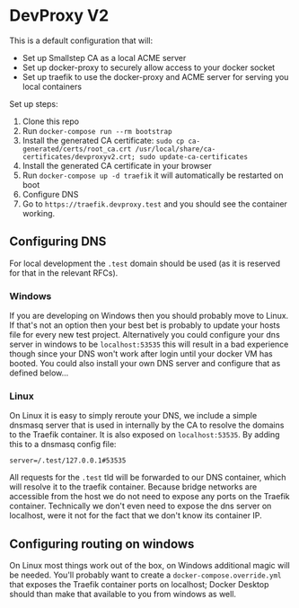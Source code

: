 # DevProxy V2

This is a default configuration that will:
- Set up Smallstep CA as a local ACME server
- Set up docker-proxy to securely allow access to your docker socket
- Set up traefik to use the docker-proxy and ACME server for serving you local containers

Set up steps:
1. Clone this repo
2. Run `docker-compose run --rm bootstrap`
3. Install the generated CA certificate: `sudo cp ca-generated/certs/root_ca.crt /usr/local/share/ca-certificates/devproxyv2.crt; sudo update-ca-certificates`
4. Install the generated CA certificate in your browser
5. Run `docker-compose up -d traefik` it will automatically be restarted on boot
6. Configure DNS
6. Go to `https://traefik.devproxy.test` and you should see the container working.


## Configuring DNS
For local development the `.test` domain should be used (as it is reserved for that in the relevant RFCs).

### Windows
If you are developing on Windows then you should probably move to Linux.
If that's not an option then your best bet is probably to update your hosts file for every new test project.
Alternatively you could configure your dns server in windows to be `localhost:53535` this will result in a bad experience though since your DNS won't work after login until your docker VM has booted.
You could also install your own DNS server and configure that as defined below...

### Linux
On Linux it is easy to simply reroute your DNS, we include a simple dnsmasq server that is used in internally by the CA to
resolve the domains to the Traefik container. It is also exposed on `localhost:53535`.
By adding this to a dnsmasq config file:
```
server=/.test/127.0.0.1#53535
```
All requests for the `.test` tld will be forwarded to our DNS container, which will resolve it to the traefik container.
Because bridge networks are accessible from the host we do not need to expose any ports on the Traefik container. Technically we don't even need to expose the dns server on localhost, were it not for the fact that we don't know its container IP.


## Configuring routing on windows
On Linux most things work out of the box, on Windows additional magic will be needed. You'll probably want to create a `docker-compose.override.yml` that exposes the Traefik container ports on localhost; Docker Desktop should than make that available to you from windows as well.

